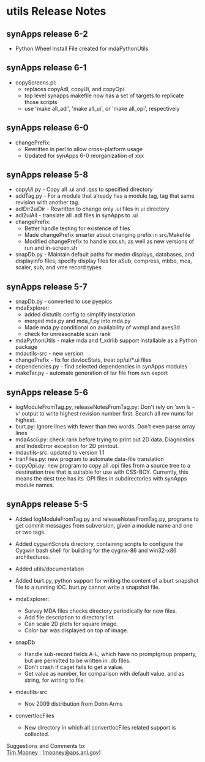 utils Release Notes
===================

synApps release 6-2
-------------------

*   Python Wheel Install File created for mdaPythonUtils


synApps release 6-1
-------------------

*   copyScreens.pl:
    *   replaces copyAdl, copyUi, and copyOpi
    *   top level synapps makefile now has a set of targets to replicate those scripts
    *   use 'make all\_adl', 'make all\_ui', or 'make all\_opi', respectively

synApps release 6-0
-------------------

*   changePrefix:
    *   Rewritten in perl to allow cross-platform usage
    *   Updated for synApps 6-0 reorganization of xxx

synApps release 5-8
-------------------

*   copyUi.py - Copy all .ui and .qss to specified directory
*   addTag.py - For a module that already has a module tag, tag that same revision with another tag.
*   adlDir2uiDir - Rewritten to change only .ui files in ui directory
*   adl2uiAll - translate all .adl files in synApps to .ui
*   changePrefix:
    *   Better handle testing for existence of files
    *   Made changePrefix smarter about changing prefix in src/Makefile
    *   Modified changePrefix to handle xxx.sh, as well as new versions of run and in-screen.sh
*   snapDb.py - Maintain default paths for medm displays, databases, and displayinfo files; specify display files for aSub, compress, mbbo, mca, scaler, sub, and vme record types.

synApps release 5-7
-------------------

*   snapDb.py - converted to use pyepics
*   mdaExplorer:
    *   added distutils config to simplify installation
    *   merged mda.py and mda\_f.py into mda.py
    *   Made mda.py conditional on availability of wxmpl and axes3d
    *   check for unreasonable scan rank
*   mdaPythonUtils - make mda and f\_xdrlib support installable as a Python package
*   mdautils-src - new version
*   changePrefix - fix for devIocStats, treat op/ui/\*.ui files
*   dependencies.py - find selected dependencies in synApps modules
*   makeTar.py - automate generation of tar file from svn export

synApps release 5-6
-------------------

*   logModuleFromTag.py, releaseNotesFromTag.py: Don't rely on 'svn ls -v' output to write highest revision number first. Search all rev nums for highest.
*   burt.py: Ignore lines with fewer than two words. Don't even parse array lines
*   mdaAscii.py: check rank before trying to print out 2D data. Diagnostics and IndexError exception for 2D printout.
*   mdautils-src: updated to version 1.1
*   tranFiles.py: new program to automate data-file translation
*   copyOpi.py: new program to copy all .opi files from a source tree to a destination tree that is suitable for use with CSS-BOY. Currently, this means the dest tree has its .OPI files in subdirectories with synApps module names.

synApps release 5-5
-------------------

*   Added logModuleFromTag.py and releaseNotesFromTag.py, programs to get commit messages from subversion, given a module name and one or two tags.
*   Added cygwinScripts directory, containing scripts to configure the Cygwin bash shell for building for the cyginx-86 and win32-x86 architectures.
*   Added utils/documentation
    
*   Added burt.py, python support for writing the content of a burt snapshot file to a running IOC. burt.py cannot write a snapshot file.
    
*   mdaExplorer:
    *   Survey MDA files checks directory periodically for new files.
    *   Add file description to directory list.
    *   Can scale 2D plots for square image.
    *   Color bar was displayed on top of image.
*   snapDb
    *   Handle sub-record fields A-L, which have no promptgroup property, but are permitted to be written in .db files.
    *   Don't crash if caget fails to get a value.
    *   Get value as number, for comparison with default value, and as string, for writing to file.
*   mdautils-src
    *   Nov 2009 distribution from Dohn Arms
*   convertIocFiles
    *   New directory in which all convertIocFiles related support is collected.

Suggestions and Comments to:  
[Tim Mooney](mailto:mooney@aps.anl.gov) : (mooney@aps.anl.gov)
